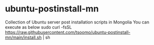 # ubuntu-postinstall-mn
Collection of Ubuntu server post installation scripts in Mongolia
You can execute as below
sudo curl -fsSL https://raw.githubusercontent.com/tsoomo/ubuntu-postinstall-mn/main/install.sh | sh
